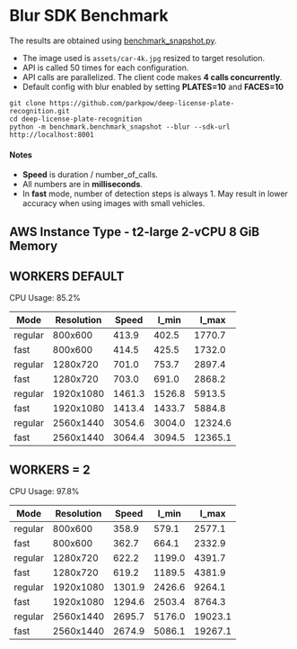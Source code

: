 # Blur SDK Benchmark

The results are obtained using [benchmark_snapshot.py](benchmark_snapshot.py).

- The image used is `assets/car-4k.jpg` resized to target resolution.
- API is called 50 times for each configuration.
- API calls are parallelized. The client code makes **4 calls concurrently**.
- Default config with blur enabled by setting **PLATES=10** and **FACES=10**

```shell
git clone https://github.com/parkpow/deep-license-plate-recognition.git
cd deep-license-plate-recognition
python -m benchmark.benchmark_snapshot --blur --sdk-url http://localhost:8001
```

#### Notes
- **Speed** is duration / number_of_calls.
- All numbers are in **milliseconds**.
- In **fast** mode, number of detection steps is always 1. May result in lower accuracy when using images with small vehicles.

## AWS Instance Type - t2-large 2-vCPU 8 GiB Memory
## WORKERS DEFAULT
CPU Usage: 85.2%

| Mode    | Resolution | Speed  | l_min  | l_max   |
|---------|------------|--------|--------|---------|
| regular | 800x600    | 413.9  | 402.5  | 1770.7  |
| fast    | 800x600    | 414.5  | 425.5  | 1732.0  |
| regular | 1280x720   | 701.0  | 753.7  | 2897.4  |
| fast    | 1280x720   | 703.0  | 691.0  | 2868.2  |
| regular | 1920x1080  | 1461.3 | 1526.8 | 5913.5  |
| fast    | 1920x1080  | 1413.4 | 1433.7 | 5884.8  |
| regular | 2560x1440  | 3054.6 | 3004.0 | 12324.6 |
| fast    | 2560x1440  | 3064.4 | 3094.5 | 12365.1 |


## WORKERS = 2
CPU Usage: 97.8%

| Mode    | Resolution | Speed  | l_min  | l_max   |
|---------|------------|--------|--------|---------|
| regular | 800x600    | 358.9  | 579.1  | 2577.1  |
| fast    | 800x600    | 362.7  | 664.1  | 2332.9  |
| regular | 1280x720   | 622.2  | 1199.0 | 4391.7  |
| fast    | 1280x720   | 619.2  | 1189.5 | 4381.9  |
| regular | 1920x1080  | 1301.9 | 2426.6 | 9264.1  |
| fast    | 1920x1080  | 1294.6 | 2503.4 | 8764.3  |
| regular | 2560x1440  | 2695.7 | 5176.0 | 19023.1 |
| fast    | 2560x1440  | 2674.9 | 5086.1 | 19267.1 |